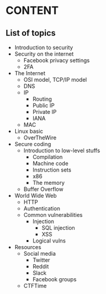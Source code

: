 # CONTENT

## List of topics

- Introduction to security
- Security on the internet
    - Facebook privacy settings
    - 2FA
- The Internet
    - OSI model, TCP/IP model
    - DNS
    - IP
        - Routing
        - Public IP
        - Private IP
        - IANA
    - MAC
- Linux basic
    - OverTheWire
- Secure coding
    - Introduction to low-level stuffs
        - Compilation
        - Machine code
        - Instruction sets
        - x86
        - The memory    
    - Buffer Overflow
- World Wide Web
    - HTTP
    - Authentication
    - Common vulnerabilities
        - Injection
            - SQL injection
            - XSS
        - Logical vulns
- Resources
    - Social media
        - Twitter
        - Reddit
        - Slack
        - Facebook groups
    - CTFTime